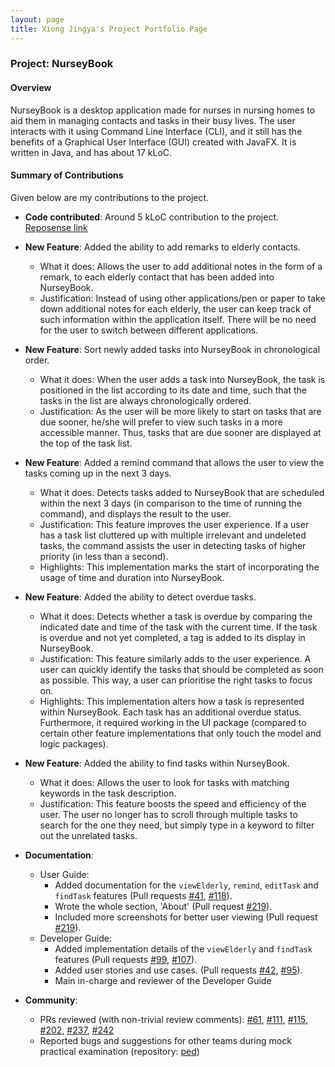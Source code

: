 ```yaml
---
layout: page
title: Xiong Jingya's Project Portfolio Page
---
```


### Project: NurseyBook

#### Overview

NurseyBook is a desktop application made for nurses in nursing homes to aid them in managing contacts and tasks in their busy lives. The user interacts with it using Command Line Interface (CLI), 
and it still has the benefits of a Graphical User Interface (GUI) created with JavaFX. It is written in Java, and has about 17 kLoC. 

#### Summary of Contributions

Given below are my contributions to the project.

* **Code contributed**: Around 5 kLoC contribution to the project. [Reposense link](https://nus-cs2103-ay2122s1.github.io/tp-dashboard/?search=f13&sort=groupTitle&sortWithin=title&timeframe=commit&mergegroup=&groupSelect=groupByRepos&breakdown=true&checkedFileTypes=docs~functional-code~test-code~other&since=2021-09-17&tabOpen=true&tabType=authorship&tabAuthor=xiongjya&tabRepo=AY2122S1-CS2103T-F13-2%2Ftp%5Bmaster%5D&authorshipIsMergeGroup=false&authorshipFileTypes=docs~functional-code~test-code~other&authorshipIsBinaryFileTypeChecked=false)


* **New Feature**: Added the ability to add remarks to elderly contacts.
    * What it does: Allows the user to add additional notes in the form of a remark, to each elderly contact that has been added into NurseyBook.
    * Justification: Instead of using other applications/pen or paper to take down additional notes for each elderly, the user can keep track of such information within the application itself. There will be no need for the user to switch between different applications.


* **New Feature**: Sort newly added tasks into NurseyBook in chronological order.
    * What it does: When the user adds a task into NurseyBook, the task is positioned in the list according to its date and time, such that the tasks in the list are always chronologically ordered.
    * Justification: As the user will be more likely to start on tasks that are due sooner, he/she will prefer to view such tasks in a more accessible manner. Thus, tasks that are due sooner are displayed at the top of the task list. 
  

* **New Feature**: Added a remind command that allows the user to view the tasks coming up in the next 3 days.
    * What it does: Detects tasks added to NurseyBook that are scheduled within the next 3 days (in comparison to the time of running the command), and displays the result to the user.
    * Justification: This feature improves the user experience. If a user has a task list cluttered up with multiple irrelevant and undeleted tasks, the command assists the user in detecting tasks of higher priority (in less than a second).
    * Highlights: This implementation marks the start of incorporating the usage of time and duration into NurseyBook.


* **New Feature**: Added the ability to detect overdue tasks.
    * What it does: Detects whether a task is overdue by comparing the indicated date and time of the task with the current time. If the task is overdue and not yet completed, a tag is added to its display in NurseyBook.
    * Justification: This feature similarly adds to the user experience. A user can quickly identify the tasks that should be completed as soon as possible. This way, a user can prioritise the right tasks to focus on. 
    * Highlights: This implementation alters how a task is represented within NurseyBook. Each task has an additional overdue status. Furthermore, it required working in the UI package (compared to certain other feature implementations that only touch the model and logic packages).
  

* **New Feature**: Added the ability to find tasks within NurseyBook. 
    * What it does: Allows the user to look for tasks with matching keywords in the task description.
    * Justification: This feature boosts the speed and efficiency of the user. The user no longer has to scroll through multiple tasks to search for the one they need, but simply type in a keyword to filter out the unrelated tasks. 
    

* **Documentation**:
    * User Guide:
        * Added documentation for the `viewElderly`, `remind`, `editTask` and `findTask` features (Pull requests [\#41](https://github.com/AY2122S1-CS2103T-F13-2/tp/pull/41), [\#118](https://github.com/AY2122S1-CS2103T-F13-2/tp/pull/118)).
        * Wrote the whole section, 'About' (Pull request [\#219](https://github.com/AY2122S1-CS2103T-F13-2/tp/pull/219)).
        * Included more screenshots for better user viewing (Pull request [\#219](https://github.com/AY2122S1-CS2103T-F13-2/tp/pull/219)).
    * Developer Guide:
        * Added implementation details of the `viewElderly` and `findTask` features (Pull requests [\#99](https://github.com/AY2122S1-CS2103T-F13-2/tp/pull/99), [\#107](https://github.com/AY2122S1-CS2103T-F13-2/tp/pull/107)).
        * Added user stories and use cases. (Pull requests [\#42](https://github.com/AY2122S1-CS2103T-F13-2/tp/pull/42), [\#95](https://github.com/AY2122S1-CS2103T-F13-2/tp/pull/95)).
        * Main in-charge and reviewer of the Developer Guide
        

* **Community**:
    * PRs reviewed (with non-trivial review comments): [\#61](https://github.com/AY2122S1-CS2103T-F13-2/tp/pull/61), [\#111](https://github.com/AY2122S1-CS2103T-F13-2/tp/pull/111), [\#115](https://github.com/AY2122S1-CS2103T-F13-2/tp/pull/115), [\#202](https://github.com/AY2122S1-CS2103T-F13-2/tp/pull/202), [\#237](https://github.com/AY2122S1-CS2103T-F13-2/tp/pull/237), [\#242](https://github.com/AY2122S1-CS2103T-F13-2/tp/pull/242)
    * Reported bugs and suggestions for other teams during mock practical examination (repository: [ped](https://github.com/xiongjya/ped))
